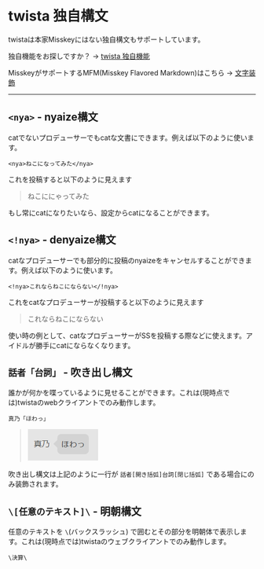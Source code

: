 # twista 独自構文

twistaは本家Misskeyにはない独自構文もサポートしています。

独自機能をお探しですか？ → [twista 独自機能](original.md)

MisskeyがサポートするMFM(Misskey Flavored Markdown)はこちら → [文字装飾](https://joinmisskey.github.io/ja/wiki/usage/mfm/)

***

## `<nya>` - nyaize構文
catでないプロデューサーでもcatな文書にできます。例えば以下のように使います。
```
<nya>ねこになってみた</nya>
```
これを投稿すると以下のように見えます
> ねこににゃってみた

もし常にcatになりたいなら、設定からcatになることができます。

## `<!nya>` - denyaize構文
catなプロデューサーでも部分的に投稿のnyaizeをキャンセルすることができます。例えば以下のように使います。
```
<!nya>これならねこにならない</!nya>
```
これをcatなプロデューサーが投稿すると以下のように見えます
> これならねこにならない

使い時の例として、catなプロデューサーがSSを投稿する際などに使えます。アイドルが勝手にcatにならなくなります。

## `話者「台詞」` - 吹き出し構文
誰かが何かを喋っているように見せることができます。これは(現時点では)twistaのwebクライアントでのみ動作します。
```
真乃「ほわっ」
```

>![fukidasi](./fukidasi.png)

吹き出し構文は上記のように一行が `話者[開き括弧]台詞[閉じ括弧]` である場合にのみ装飾されます。

## `\[任意のテキスト]\` - 明朝構文
任意のテキストを `\`(バックスラッシュ) で囲むとその部分を明朝体で表示します。これは(現時点では)twistaのウェブクライアントでのみ動作します。
```
\決算\
```